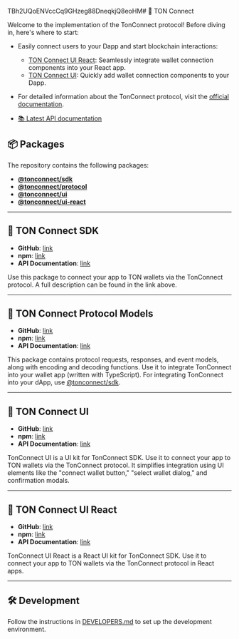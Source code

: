 TBh2UQoENVccCq9GHzeg88DneqkjQ8eoHM# 🚀 TON Connect

Welcome to the implementation of the TonConnect protocol! Before diving in, here's where to start:


- Easily connect users to your Dapp and start blockchain interactions:
  - [TON Connect UI React](https://www.npmjs.com/package/@tonconnect/ui-react): Seamlessly integrate wallet connection components into your React app.
  - [TON Connect UI](https://www.npmjs.com/package/@tonconnect/ui): Quickly add wallet connection components to your Dapp.


- For detailed information about the TonConnect protocol, visit the [official documentation](https://docs.ton.org/develop/dapps/ton-connect/overview).

- [📚 Latest API documentation](https://ton-connect.github.io/sdk/)

## 📦 Packages

The repository contains the following packages:

- [**@tonconnect/sdk**](https://www.npmjs.com/package/@tonconnect/sdk)
- [**@tonconnect/protocol**](https://www.npmjs.com/package/@tonconnect/protocol)
- [**@tonconnect/ui**](https://www.npmjs.com/package/@tonconnect/ui)
- [**@tonconnect/ui-react**](https://www.npmjs.com/package/@tonconnect/ui-react)

---

## 📘 TON Connect SDK
- **GitHub**: [link](https://github.com/ton-connect/sdk/tree/main/packages/sdk)
- **npm**: [link](https://www.npmjs.com/package/@tonconnect/sdk)
- **API Documentation**: [link](https://ton-connect.github.io/sdk/modules/_tonconnect_sdk.html)

Use this package to connect your app to TON wallets via the TonConnect protocol.
A full description can be found in the link above.

---

## 📗 TON Connect Protocol Models
- **GitHub**: [link](https://github.com/ton-connect/sdk/tree/main/packages/protocol)
- **npm**: [link](https://www.npmjs.com/package/@tonconnect/protocol)
- **API Documentation**: [link](https://ton-connect.github.io/sdk/modules/_tonconnect_protocol.html)

This package contains protocol requests, responses, and event models, along with encoding and decoding functions. Use it to integrate TonConnect into your wallet app (written with TypeScript). For integrating TonConnect into your dApp, use [@tonconnect/sdk](https://www.npmjs.com/package/@tonconnect/sdk).

---

## 📙 TON Connect UI
- **GitHub**: [link](https://github.com/ton-connect/sdk/tree/main/packages/ui)
- **npm**: [link](https://www.npmjs.com/package/@tonconnect/ui)
- **API Documentation**: [link](https://ton-connect.github.io/sdk/modules/_tonconnect_ui.html)

TonConnect UI is a UI kit for TonConnect SDK. Use it to connect your app to TON wallets via the TonConnect protocol. It simplifies integration using UI elements like the "connect wallet button," "select wallet dialog," and confirmation modals.

---

## 📕 TON Connect UI React
- **GitHub**: [link](https://github.com/ton-connect/sdk/tree/main/packages/ui-react)
- **npm**: [link](https://www.npmjs.com/package/@tonconnect/ui-react)
- **API Documentation**: [link](https://ton-connect.github.io/sdk/modules/_tonconnect_ui_react.html)

TonConnect UI React is a React UI kit for TonConnect SDK. Use it to connect your app to TON wallets via the TonConnect protocol in React apps.

---

## 🛠️ Development

Follow the instructions in [DEVELOPERS.md](./DEVELOPERS.md) to set up the development environment.